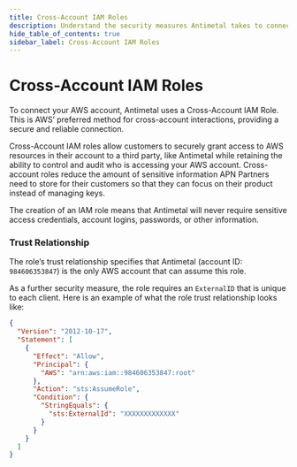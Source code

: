 ```yaml
---
title: Cross-Account IAM Roles
description: Understand the security measures Antimetal takes to connect to your AWS account.
hide_table_of_contents: true
sidebar_label: Cross-Account IAM Roles
---
```


# Cross-Account IAM Roles

To connect your AWS account, Antimetal uses a Cross-Account IAM Role. This is AWS’ preferred method for cross-account interactions, providing a secure and reliable connection.

Cross-Account IAM roles allow customers to securely grant access to AWS resources in their account to a third party, like Antimetal while retaining the ability to control and audit who is accessing your AWS account. Cross-account roles reduce the amount of sensitive information APN Partners need to store for their customers so that they can focus on their product instead of managing keys.

The creation of an IAM role means that Antimetal will never require sensitive access credentials, account logins, passwords, or other information.

### Trust Relationship

The role’s trust relationship specifies that Antimetal (account ID: `984606353847`) is the only AWS account that can assume this role.

As a further security measure, the role requires an `ExternalID` that is unique to each client. Here is an example of what the role trust relationship looks like:

```json
{
  "Version": "2012-10-17",
  "Statement": [
    {
      "Effect": "Allow",
      "Principal": {
        "AWS": "arn:aws:iam::984606353847:root"
      },
      "Action": "sts:AssumeRole",
      "Condition": {
        "StringEquals": {
          "sts:ExternalId": "XXXXXXXXXXXXX"
        }
      }
    }
  ]
}
```
